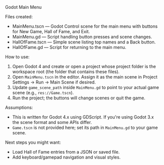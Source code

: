 Godot Main Menu

Files created:
- MainMenu.tscn — Godot Control scene for the main menu with buttons for New Game, Hall of Fame, and Exit.
- MainMenu.gd — Script handling button presses and scene changes.
- HallOfFame.tscn — Simple scene listing top names and a Back button.
- HallOfFame.gd — Script for returning to the main menu.

How to use:
1. Open Godot 4 and create or open a project whose project folder is the workspace root (the folder that contains these files).
2. Open `MainMenu.tscn` in the editor. Assign it as the main scene in Project Settings -> Run -> Main Scene if desired.
3. Update `game_scene_path` inside `MainMenu.gd` to point to your actual game scene (e.g., `res://Game.tscn`).
4. Run the project; the buttons will change scenes or quit the game.

Assumptions:
- This is written for Godot 4.x using GDScript. If you're using Godot 3.x the scene format and some APIs differ.
- `Game.tscn` is not provided here; set its path in `MainMenu.gd` to your game scene.

Next steps you might want:
- Load Hall of Fame entries from a JSON or saved file.
- Add keyboard/gamepad navigation and visual styles.
